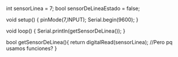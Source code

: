 int sensorLinea = 7;
bool sensorDeLineaEstado = false;

void setup() {
pinMode(7,INPUT);
Serial.begin(9600);
}

void loop() {
Serial.println(getSensorDeLinea());
}

bool getSensorDeLinea(){
  return digitalRead(sensorLinea); //Pero pq usamos funciones?
}

